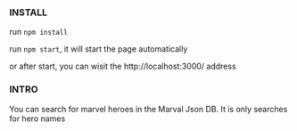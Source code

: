 ### INSTALL

run `npm install`

run `npm start`, it will start the page automatically

or after start, you can wisit the http://localhost:3000/ address

### INTRO

You can search for marvel heroes in the Marval Json DB. It is only searches for hero names
